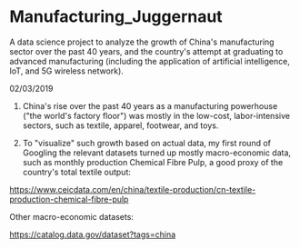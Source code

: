 # Manufacturing_Juggernaut
A data science project to analyze the growth of China's manufacturing sector over the past 40 years, and the country's attempt at graduating to advanced manufacturing (including the application of artificial intelligence, IoT, and 5G wireless network). 

02/03/2019

1. China's rise over the past 40 years as a manufacturing powerhouse ("the world's factory floor") was mostly in the low-cost, labor-intensive sectors, such as textile, apparel, footwear, and toys.   

2. To "visualize" such growth based on actual data, my first round of Googling the relevant datasets turned up mostly macro-economic data, such as monthly production Chemical Fibre Pulp, a good proxy of the country's total textile output: 

https://www.ceicdata.com/en/china/textile-production/cn-textile-production-chemical-fibre-pulp

Other macro-economic datasets:

https://catalog.data.gov/dataset?tags=china

